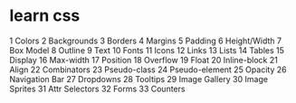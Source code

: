 # learn css

1 	Colors
2 	Backgrounds
3 	Borders
4 	Margins
5 	Padding
6 	Height/Width
7 	Box Model
8 	Outline
9 	Text
10	Fonts
11	Icons
12	Links
13	Lists
14	Tables
15	Display
16	Max-width
17	Position
18	Overflow
19	Float
20	Inline-block
21	Align
22	Combinators
23	Pseudo-class
24	Pseudo-element
25	Opacity
26	Navigation Bar
27	Dropdowns
28	Tooltips
29	Image Gallery
30	Image Sprites
31	Attr Selectors
32	Forms
33	Counters